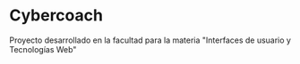 # Cybercoach
Proyecto desarrollado en la facultad para la materia "Interfaces de usuario y Tecnologías Web"
